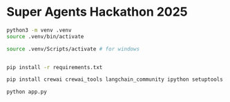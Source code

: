 # Super Agents Hackathon 2025

```bash
python3 -m venv .venv
source .venv/bin/activate

source .venv/Scripts/activate # for windows


pip install -r requirements.txt

pip install crewai crewai_tools langchain_community ipython setuptools

python app.py
```